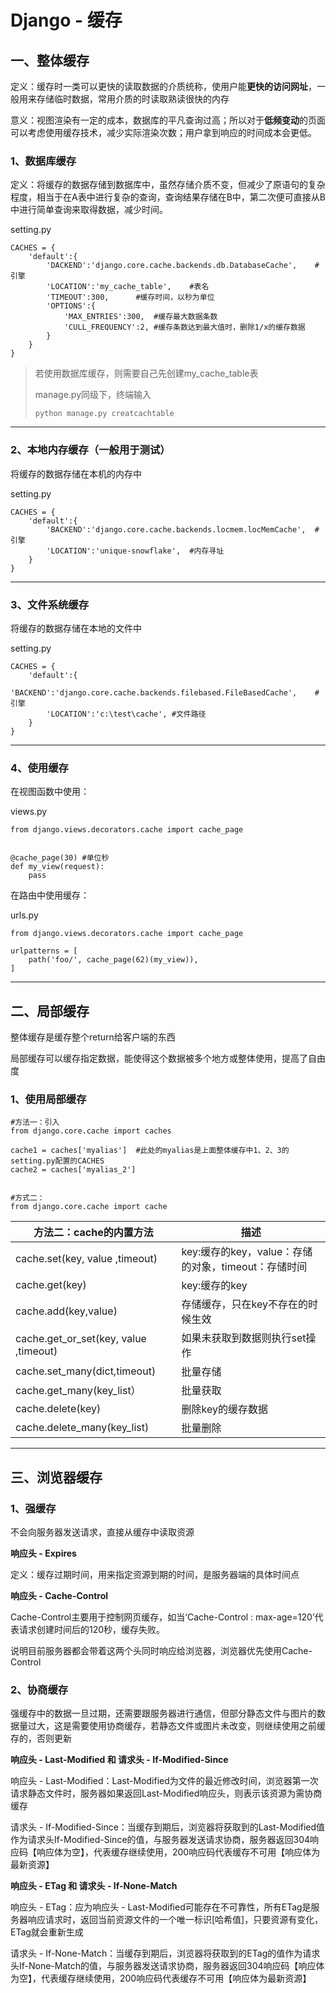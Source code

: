 # Django - 缓存



## 一、整体缓存

定义：缓存时一类可以更快的读取数据的介质统称，使用户能**更快的访问网址**，一般用来存储临时数据，常用介质的时读取熟读很快的内存

意义：视图渲染有一定的成本，数据库的平凡查询过高；所以对于**低频变动**的页面可以考虑使用缓存技术，减少实际渲染次数；用户拿到响应的时间成本会更低。

### 1、数据库缓存

定义：将缓存的数据存储到数据库中，虽然存储介质不变，但减少了原语句的复杂程度，相当于在A表中进行复杂的查询，查询结果存储在B中，第二次便可直接从B中进行简单查询来取得数据，减少时间。

setting.py

```
CACHES = {
	'default':{
		'DACKEND':'django.core.cache.backends.db.DatabaseCache',	#引擎
		'LOCATION':'my_cache_table',	#表名
		'TIMEOUT':300,		#缓存时间，以秒为单位
		'OPTIONS':{
			'MAX_ENTRIES':300,	#缓存最大数据条数
			'CULL_FREQUENCY':2,	#缓存条数达到最大值时，删除1/x的缓存数据
		}
	}
}
```

> 若使用数据库缓存，则需要自己先创建my_cache_table表
>
> manage.py同级下，终端输入
>
> ```
> python manage.py creatcachtable
> ```

------

### 2、本地内存缓存（一般用于测试）

将缓存的数据存储在本机的内存中

setting.py

```
CACHES = {
	'default':{
		'BACKEND':'django.core.cache.backends.locmem.locMemCache',	#引擎
		'LOCATION':'unique-snowflake',	#内存寻址
	}
}
```

------

### 3、文件系统缓存

将缓存的数据存储在本地的文件中

setting.py

```
CACHES = {
	'default':{
		'BACKEND':'django.core.cache.backends.filebased.FileBasedCache',	#引擎
		'LOCATION':'c:\test\cache',	#文件路径
	}
}
```



------

### 4、使用缓存

在视图函数中使用：

views.py

```
from django.views.decorators.cache import cache_page


@cache_page(30) #单位秒
def my_view(request):
	pass
```



在路由中使用缓存：

urls.py

```
from django.views.decorators.cache import cache_page

urlpatterns = [
	path('foo/', cache_page(62)(my_view)),
]
```



------

## 二、局部缓存

整体缓存是缓存整个return给客户端的东西

局部缓存可以缓存指定数据，能使得这个数据被多个地方或整体使用，提高了自由度

### 1、使用局部缓存



```
#方法一：引入
from django.core.cache import caches

cache1 = caches['myalias']	#此处的myalias是上面整体缓存中1、2、3的setting.py配置的CACHES
cache2 = caches['myalias_2']


#方式二：
from django.core.cache import cache
```

| 方法二：cache的内置方法               | 描述                                                |
| ------------------------------------- | --------------------------------------------------- |
| cache.set(key, value ,timeout)        | key:缓存的key，value：存储的对象，timeout：存储时间 |
| cache.get(key)                        | key:缓存的key                                       |
| cache.add(key,value)                  | 存储缓存，只在key不存在的时候生效                   |
| cache.get_or_set(key, value ,timeout) | 如果未获取到数据则执行set操作                       |
| cache.set_many(dict,timeout)          | 批量存储                                            |
| cache.get_many(key_list）             | 批量获取                                            |
| cache.delete(key)                     | 删除key的缓存数据                                   |
| cache.delete_many(key_list)           | 批量删除                                            |





------

## 三、浏览器缓存

### 1、强缓存

不会向服务器发送请求，直接从缓存中读取资源

**响应头 - Expires**

定义：缓存过期时间，用来指定资源到期的时间，是服务器端的具体时间点



**响应头 - Cache-Control**

Cache-Control主要用于控制网页缓存，如当‘Cache-Control : max-age=120’代表请求创建时间后的120秒，缓存失败。

说明目前服务器都会带着这两个头同时响应给浏览器，浏览器优先使用Cache-Control

### 2、协商缓存

强缓存中的数据一旦过期，还需要跟服务器进行通信，但部分静态文件与图片的数据量过大，这是需要使用协商缓存，若静态文件或图片未改变，则继续使用之前缓存的，否则更新

**响应头 - Last-Modified 和 请求头 - If-Modified-Since**

响应头 - Last-Modified：Last-Modified为文件的最近修改时间，浏览器第一次请求静态文件时，服务器如果返回Last-Modified响应头，则表示该资源为需协商缓存

请求头 - If-Modified-Since：当缓存到期后，浏览器将获取到的Last-Modified值作为请求头If-Modified-Since的值，与服务器发送请求协商，服务器返回304响应码【响应体为空】，代表缓存继续使用，200响应码代表缓存不可用【响应体为最新资源】





**响应头 - ETag  和 请求头 - If-None-Match**

响应头 - ETag：应为响应头 - Last-Modified可能存在不可靠性，所有ETag是服务器响应请求时，返回当前资源文件的一个唯一标识[哈希值]，只要资源有变化，ETag就会重新生成

请求头 - If-None-Match：当缓存到期后，浏览器将获取到的ETag的值作为请求头If-None-Match的值，与服务器发送请求协商，服务器返回304响应码【响应体为空】，代表缓存继续使用，200响应码代表缓存不可用【响应体为最新资源】